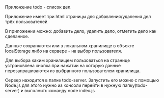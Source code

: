 Приложение todo - список дел.

Приложение имеет три html страницы для добавления/удаления дел трёх пользователей.

В приложении можно:
добавить дело,
удалить дело,
отметить дело как сделанное.

Данные сохраняются или в локальном хранилище в объекте localStorage либо на сервере - на выбор пользователя.

Для выбора каким хранилищем пользоваться на странице устрановлена кнопка при нажатии на которую данные перезапрашиваются из выбранного пользователем хранилища.

Сервер находится в папке todo-server. Запустить его можно с помощью Node.js для этого нужно из консоли перейти в нужную папку(todo-server) и выполнить команду  node index.js

